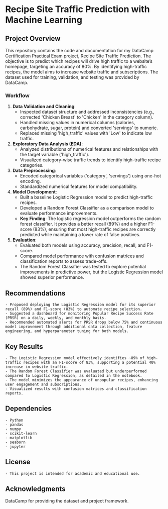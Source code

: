 # Recipe Site Traffic Prediction with Machine Learning

## Project Overview

This repository contains the code and documentation for my DataCamp Certification Practical Exam project, Recipe Site Traffic Prediction. The objective is to predict which recipes will drive high traffic to a website’s homepage, targeting an accuracy of 80%. By identifying high-traffic recipes, the model aims to increase website traffic and subscriptions. The dataset used for training, validation, and testing was provided by DataCamp.

### Workflow

1. **Data Validation and Cleaning**:
    - Inspected dataset structure and addressed inconsistencies (e.g., corrected 'Chicken Breast' to 'Chicken' in the category column).
    - Handled missing values in numerical columns (calories, carbohydrate, sugar, protein) and converted 'servings' to numeric.
    - Replaced missing 'high_traffic' values with 'Low' to indicate low traffic.
2. **Exploratory Data Analysis (EDA)**:
    - Analyzed distributions of numerical features and relationships with the target variable ('high_traffic').
    - Visualized category-wise traffic trends to identify high-traffic recipe categories.
3. **Data Preprocessing**:
    - Encoded categorical variables ('category', 'servings') using one-hot encoding.
    - Standardized numerical features for model compatibility.
4. **Model Development**:
    - Built a baseline Logistic Regression model to predict high-traffic recipes.
    - Developed a Random Forest Classifier as a comparison model to evaluate performance improvements.
    - **Key Finding**: The logistic regression model outperforms the random forest classifier. It provides a better recall (89%) and a higher F1-score (83%), ensuring that most high-traffic recipes are correctly predicted while maintaining a lower rate of false positives.
5. **Evaluation**:
    - Evaluated both models using accuracy, precision, recall, and F1-score.
    - Compared model performance with confusion matrices and classification reports to assess trade-offs.
    - The Random Forest Classifier was tested to explore potential improvements in predictive power, but the Logistic Regression model showed superior performance.

## Recommendations

    - Proposed deploying the Logistic Regression model for its superior recall (89%) and F1-score (83%) to automate recipe selection.
    - Suggested a dashboard for monitoring Popular Recipe Success Rate (PRSR) on a daily, weekly, and monthly basis.
    - Recommended automated alerts for PRSR drops below 75% and continuous model improvement through additional data collection, feature engineering, and hyperparameter tuning for both models.

## Key Results
    - The Logistic Regression model effectively identifies ~89% of high-traffic recipes with an F1-score of 83%, supporting a potential 40% increase in website traffic.
    - The Random Forest Classifier was evaluated but underperformed compared to Logistic Regression, as detailed in the notebook.
    - The model minimizes the appearance of unpopular recipes, enhancing user engagement and subscriptions.
    - Visualized results with confusion matrices and classification reports.

## Dependencies
    - Python
    - pandas
    - numpy
    - scikit-learn
    - matplotlib
    - seaborn
    - jupyter

## License

    - This project is intended for academic and educational use.

## Acknowledgments

DataCamp for providing the dataset and project framework.
